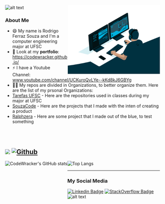 ![alt text](./top.png)
<img align="right" alt="GIF" src="https://github.com/CodeWracker/CodeWracker/blob/master/code-nbg.gif?raw=true" width="300" height="auto" />

### About Me

- 😄 My name is Rodrigo Ferraz Souza and I'm a computer engineering major at UFSC
- 💼 Look at my **portfolio**: https://codewracker.github.io/
- ⚡ I have a Youtube Channel: www.youtube.com/channel/UCKuroQvLYe--kKd8kJ6GBYg
- 👨‍💻 My repos are divided in Organizations, to better organize them. Here are the list of my prsonal Organizations:
 - [Tarefas UFSC](https://github.com/TarefasUFSC) - Here are the repositories used in classes during my major at UFSC
 - [SouzaCode](https://github.com/SouzaCode) - Here are the projects that I made with the inten of creating a product
 - [Ralphzera](https://github.com/RalphzeraTests) - Here are some project that I made out of the blue, to test something

</br></br>



![](https://visitor-badge.laobi.icu/badge?page_id=CodeWracker.CodeWracker)
[![Github](https://img.shields.io/github/followers/LuccaMS?label=Follow&style=social)](https://github.com/CodeWracker)
------


<img  height="150" align="left" src="https://github-readme-stats.vercel.app/api?username=CodeWracker" alt="CodeWracker's GitHub stats"/>
<img  height="150" src="https://github-readme-stats.vercel.app/api/top-langs/?username=CodeWracker&layout=compact" alt="Top Langs"/>



------


### My Social Media

[![Linkedin Badge](https://img.shields.io/badge/-LinkedIn-blue?style=flat-square&logo=Linkedin&logoColor=white)](https://www.linkedin.com/in/rodrigo-fsouza/)
 [![StackOverflow Badge](https://img.shields.io/badge/-StackOverflow-orange?style=flat-square&logo=stackoverflow&logoColor=white)](https://stackoverflow.com/users/15266137/rodrigo-ferraz-souza?tab=profile)
![alt text](./bottom.png)
